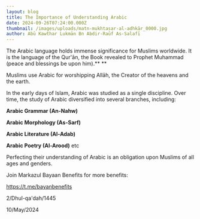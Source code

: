 ```yaml
---
layout: blog
title: The Importance of Understanding Arabic
date: 2024-09-26T07:24:00.000Z
thumbnail: /images/uploads/matn-mukhtasar-al-adhkār_0000.jpg
author: Abū Kawthar Lukmān Bn Abdir-Raūf As-Salafī
---
```


The Arabic language holds immense significance for Muslims worldwide. It is the language of the Qur'ān, the Book revealed to Prophet Muhammad (peace and blessings be upon him).\*\* \*\*

Muslims use Arabic for worshipping Allāh, the Creator of the heavens and the earth.

In the early days of Islam, Arabic was studied as a single discipline. Over time, the study of Arabic diversified into several branches, including:

**Arabic Grammar (An-Nahw)**

**Arabic Morphology (As-Sarf)**

**Arabic Literature (Al-Adab)**

**Arabic Poetry (Al-Arood)** etc

Perfecting their understanding of Arabic is an obligation upon Muslims of all ages and genders.

Join Markazul Bayaan Benefits for more benefits:

https://t.me/bayanbenefits

2/Dhul-qa'dah/1445

10/May/2024
